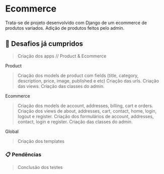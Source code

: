 # Ecommerce 

Trata-se de projeto desenvolvido com Django de um ecommerce de produtos variados. Adição de produtos feitos pelo admin.

## 🚀 Desafios já cumpridos

> Criação dos apps // Product & Ecommerce

Product
> Criação dos models de product com fields (title, category, description, price, image, published e etc)
> Criação das urls.
> Criação das views.
> Criação das classes do admin.

Ecommerce
> Criação dos models de account, addresses, billing, cart e orders. 
> Criação dos views de about, addresses, cart, contact, home, login, logout e register.
> Criação dos formulários de account, addresses, contact, login e register.
> Criação das classes do admin.

Global
> Criação dos templates

### 📋 Pendências

> Conclusão dos testes







